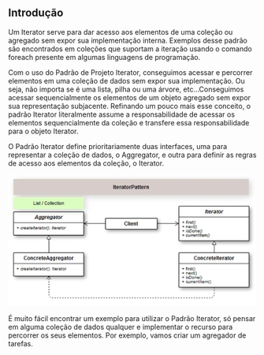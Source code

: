 ## Introdução
Um Iterator serve para dar acesso aos elementos de uma coleção ou agregado sem expor sua implementação interna. Exemplos desse padrão são encontrados em coleções que suportam a iteração usando o comando foreach presente em algumas linguagens de programação.

Com o uso do Padrão de Projeto Iterator, conseguimos acessar e percorrer elementos em uma coleção de dados sem expor sua implementação. Ou seja, não importa se é uma lista, pilha ou uma árvore, etc…Conseguimos acessar sequencialmente os elementos de um objeto agregado sem expor sua representação subjacente. Refinando um pouco mais esse conceito, o padrão Iterator literalmente assume a responsabilidade de acessar os elementos sequencialmente da coleção e transfere essa responsabilidade  para o objeto Iterator.

O Padrão Iterator  define prioritariamente duas interfaces, uma para representar a coleção de dados, o Aggregator, e outra para definir as regras de acesso aos elementos da coleção, o Iterator.

![alt text](image.png)

É muito fácil encontrar um exemplo para utilizar o Padrão Iterator, só pensar em alguma coleção de dados qualquer e implementar o recurso para percorrer os seus elementos. Por exemplo, vamos criar um agregador de tarefas.